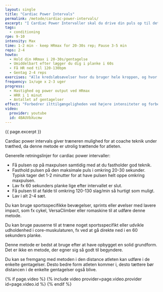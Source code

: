 ```yaml
---
layout: single
title: "Cardiac Power Intervals"
permalink: /metode/cardiac-power-intervals/
excerpt: "I Cardiac Power Intervaller skal du drive din puls op til det maksimale niveau i 20-30 sekunder og holde den der. Cardiac Power Intervals skal forbedre hjertets evne til at trække sig sammen ved den højeste pulsfrekvens og forbedre ilttilgængeligheden ved maksimalt arbejde."
tags:
  - conditioning
rpe: 9-10
intensity: Max
time: 1-2 min - keep HRmax for 20-30s rep; Pause 3-5 min
reps: 2-4
howto:
  - Hold din HRmax i 20-30s/gentagelse
  - Umiddelbart efter lægger du dig i planke i 60s
  - Få HR ned til 120-130bpm
  - Gentag 2-4 reps
exercises: "Alle kredsløbsøvelser hvor du bruger hele kroppen, og hvor du kan få din puls op på maxpulsen kan bruges. Du kan overveje at bruge øvelser med low impact, men du kan også bruge sprint og løb."
frequency: 1x/uge x 2-3 uger
progress:
  - Hastighed og power output ved HRmax
  - HRR i 1 minut
  - Antallet af gentagelser
effect: "Forbedrer ilttilgængeligheden ved højere intensiteter og forbedrer udholdenheden af hjertemusklen ved høje intensiteter."
video:
  provider: youtube
  id: 4BAUVbXucmw
---
```


{{ page.excerpt }}

Cardiac power intervals giver træneren mulighed for at coache teknik under træthed, da denne metode er utrolig trættende for atleten.

Generelle retningslinjer for cardiac power intervaller:

- Få pulsen op på maxpulsen samtidig med at du fastholder god teknik.
- Fasthold pulsen på den maksimale puls i omkring 20-30 sekunder. Typisk tager det 1-2 minutter for at have pulsen helt oppe omkring maxpulsen.
- Lav fx 60 sekunders planke lige efter intervallet er slut.
- Få pulsen til at falde til omkring 120-130 slag/min så hurtigt som muligt.
- Lav i alt 2-4 sæt.

Du kan bruge sportsspecifikke bevægelser, sprints eller øvelser med lavere impact, som fx cykel, VersaClimber eller romaskine til at udføre denne metode.

Du kan bruge pauserne til at træne noget sportsspecifikt eller udvikle udholdenhed i core-muskulaturen, fx ved at gå direkte ned i en 60 sekunders planke.

Denne metode er bedst at bruge efter at have opbygget en solid grundform. Det er ikke en metode, der egner sig så godt til begyndere.

Du kan se fremgang med metoden i den distance atleten kan udføre i de enkelte gentagelser. Desto bedre form atleten kommer i, desto tættere bør distancen i de enkelte gentagelser også blive.

{% if page.video %}
  {% include video provider=page.video.provider id=page.video.id %}
{% endif %}
